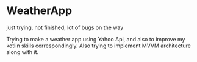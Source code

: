 # WeatherApp
just trying, not finished, lot of bugs on the way

Trying to make a weather app using Yahoo Api, and also to improve my kotlin skills correspondingly. 
Also trying to implement MVVM architecture along with it. 
